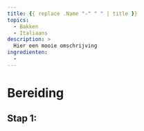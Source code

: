 ```yaml
---
title: {{ replace .Name "-" " " | title }}
topics:
  - Bakken
  - Italiaans
description: >
  Hier een mooie omschrijving
ingredienten:
  - 
---
```


# Bereiding

## Stap 1:

